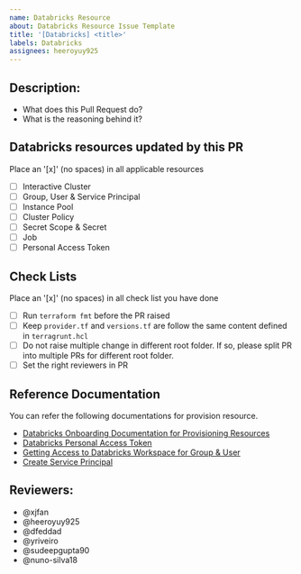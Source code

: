 ```yaml
---
name: Databricks Resource
about: Databricks Resource Issue Template
title: '[Databricks] <title>'
labels: Databricks
assignees: heeroyuy925
---
```


<!-- Please notice that this Template is only to be used when changes are done to Databricks resources.-->

## Description:
  * What does this Pull Request do?
  * What is the reasoning behind it?

## Databricks resources updated by this PR
Place an '[x]' (no spaces) in all applicable resources

  * [ ] Interactive Cluster
  * [ ] Group, User & Service Principal
  * [ ] Instance Pool
  * [ ] Cluster Policy
  * [ ] Secret Scope & Secret
  * [ ] Job
  * [ ] Personal Access Token

## Check Lists
Place an '[x]' (no spaces) in all check list you have done

  * [ ] Run `terraform fmt` before the PR raised
  * [ ] Keep `provider.tf` and `versions.tf` are follow the same content defined in `terragrunt.hcl`
  * [ ] Do not raise multiple change in different root folder. If so, please split PR into multiple PRs for different root folder.
  * [ ] Set the right reviewers in PR

## Reference Documentation

You can refer the following documentations for provision resource.

  * [Databricks Onboarding Documentation for Provisioning Resources](https://farfetch.atlassian.net/wiki/spaces/DataStrategy/pages/3351183454/Onboarding+Guide+to+Databricks+Workspace)
  * [Databricks Personal Access Token](https://farfetch.atlassian.net/wiki/spaces/DataStrategy/pages/1626249646/Creating+Databricks+token+in+terraform)
  * [Getting Access to Databricks Workspace for Group & User](https://farfetch.atlassian.net/wiki/spaces/DataStrategy/pages/3223131425/Getting+Access+to+Databricks+Workspace)
  * [Create Service Principal](https://farfetch.atlassian.net/wiki/spaces/DataStrategy/pages/1620704192/Create+Service+Principal+Terraform)

## Reviewers:
  * @xjfan
  * @heeroyuy925
  * @dfeddad
  * @yriveiro
  * @sudeepgupta90
  * @nuno-silva18
